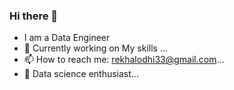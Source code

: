 ### Hi there 👋

- I am a Data Engineer
- 🔭 Currently working on My skills ...
- 📫 How to reach me: rekhalodhi33@gmail.com...
- :girl: Data science enthusiast... 

<!--
**Rekha5649/Rekha5649** is a ✨ _special_ ✨ repository because its `README.md` (this file) appears on your GitHub profile.

Here are some ideas to get you started:

